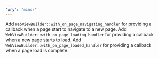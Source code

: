```yaml
---
"wry": "minor"
---
```


Add `WebViewBuilder::with_on_page_navigating_handler` for providing a callback when a page start to navigate to a new page.
Add `WebViewBuilder::with_on_page_loading_handler` for providing a callback when a new page starts to load.
Add `WebViewBuilder::with_on_page_loaded_handler` for providing a callback when a page load is complete.

